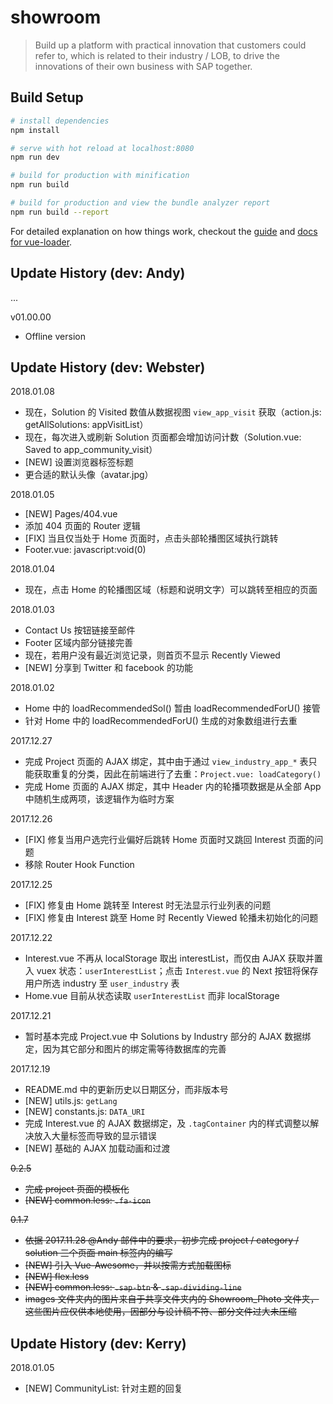 # showroom

> Build up a platform with practical innovation that customers could refer to, which is related to their industry / LOB, to drive the innovations of their own business with SAP together.

## Build Setup

``` bash
# install dependencies
npm install

# serve with hot reload at localhost:8080
npm run dev

# build for production with minification
npm run build

# build for production and view the bundle analyzer report
npm run build --report
```

For detailed explanation on how things work, checkout the [guide](http://vuejs-templates.github.io/webpack/) and [docs for vue-loader](http://vuejs.github.io/vue-loader).

## Update History (dev: Andy)

...

v01.00.00

- Offline version

## Update History (dev: Webster)

2018.01.08

- 现在，Solution 的 Visited 数值从数据视图 `view_app_visit` 获取（action.js: getAllSolutions: appVisitList）
- 现在，每次进入或刷新 Solution 页面都会增加访问计数（Solution.vue: Saved to app_community_visit）
- [NEW] 设置浏览器标签标题
- 更合适的默认头像（avatar.jpg）

2018.01.05

- [NEW] Pages/404.vue
- 添加 404 页面的 Router 逻辑
- [FIX] 当且仅当处于 Home 页面时，点击头部轮播图区域执行跳转
- Footer.vue: javascript:void(0)

2018.01.04

- 现在，点击 Home 的轮播图区域（标题和说明文字）可以跳转至相应的页面

2018.01.03

- Contact Us 按钮链接至邮件
- Footer 区域内部分链接完善
- 现在，若用户没有最近浏览记录，则首页不显示 Recently Viewed
- [NEW] 分享到 Twitter 和 facebook 的功能 

2018.01.02

- Home 中的 loadRecommendedSol() 暂由 loadRecommendedForU() 接管
- 针对 Home 中的 loadRecommendedForU() 生成的对象数组进行去重 

2017.12.27

- 完成 Project 页面的 AJAX 绑定，其中由于通过 `view_industry_app_*` 表只能获取重复的分类，因此在前端进行了去重：`Project.vue: loadCategory()`
- 完成 Home 页面的 AJAX 绑定，其中 Header 内的轮播项数据是从全部 App 中随机生成两项，该逻辑作为临时方案

2017.12.26

- [FIX] 修复当用户选完行业偏好后跳转 Home 页面时又跳回 Interest 页面的问题 
- 移除 Router Hook Function

2017.12.25

- [FIX] 修复由 Home 跳转至 Interest 时无法显示行业列表的问题
- [FIX] 修复由 Interest 跳至 Home 时 Recently Viewed 轮播未初始化的问题

2017.12.22

- Interest.vue 不再从 localStorage 取出 interestList，而仅由 AJAX 获取并置入 vuex 状态：`userInterestList`；点击 `Interest.vue` 的 Next 
按钮将保存用户所选 industry 至 `user_industry` 表
- Home.vue 目前从状态读取 `userInterestList` 而非 localStorage

2017.12.21

- 暂时基本完成 Project.vue 中 Solutions by Industry 部分的 AJAX 数据绑定，因为其它部分和图片的绑定需等待数据库的完善

2017.12.19

- README.md 中的更新历史以日期区分，而非版本号
- [NEW] utils.js: `getLang`
- [NEW] constants.js: `DATA_URI`
- 完成 Interest.vue 的 AJAX 数据绑定，及 `.tagContainer` 内的样式调整以解决放入大量标签而导致的显示错误
- [NEW] 基础的 AJAX 加载动画和过渡

<strike>0.2.5

- 完成 project 页面的模板化
- [NEW] common.less: `.fa-icon`

0.1.7

- 依据 2017.11.28 @Andy 邮件中的要求，初步完成 project / category / solution 三个页面 main 标签内的编写
- [NEW] 引入 Vue-Awesome，并以按需方式加载图标
- [NEW] flex.less
- [NEW] common.less: `.sap-btn` & `.sap-dividing-line`
- images 文件夹内的图片来自于共享文件夹内的 Showroom_Photo 文件夹，这些图片应仅供本地使用，因部分与设计稿不符、部分文件过大未压缩</strike>

## Update History (dev: Kerry)

2018.01.05

- [NEW] CommunityList: 针对主题的回复
